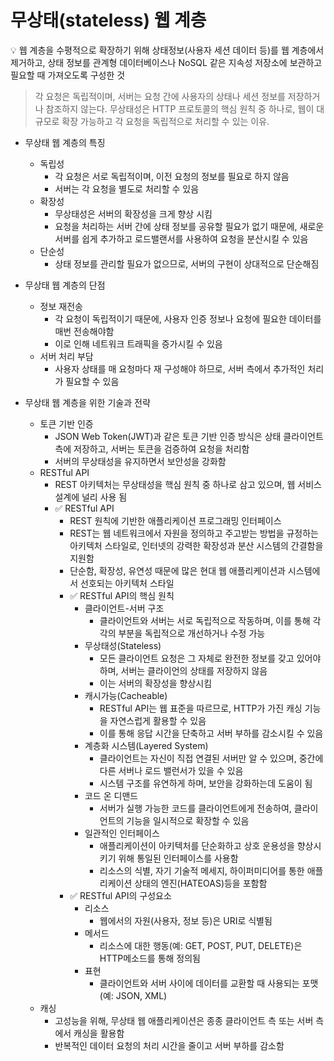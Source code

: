 # 무상태(stateless) 웹 계층

<aside>
💡 웹 계층을 수평적으로 확장하기 위해 상태정보(사용자 세션 데이터 등)를 웹 계층에서 제거하고,
상태 정보를 관계형 데이터베이스나 NoSQL 같은 지속성 저장소에 보관하고 필요할 때 가져오도록 구성한 것

</aside>

> 각 요청은 독립적이며, 서버는 요청 간에 사용자의 상태나 세션 정보를 저장하거나 참조하지 않는다.
무상태성은 HTTP 프로토콜의 핵심 원칙 중 하나로, 웹이 대규모로 확장 가능하고 각 요청을 독립적으로 처리할 수 있는 이유.
> 

- 무상태 웹 계층의 특징
    - 독립성
        - 각 요청은 서로 독립적이며, 이전 요청의 정보를 필요로 하지 않음
        - 서버는 각 요청을 별도로 처리할 수 있음
    - 확장성
        - 무상태성은 서버의 확장성을 크게 향상 시킴
        - 요청을 처리하는 서버 간에 상태 정보를 공유할 필요가 없기 때문에, 새로운 서버를 쉽게 추가하고
        로드밸랜서를 사용하여 요청을 분산시킬 수 있음
    - 단순성
        - 상태 정보를 관리할 필요가 없으므로, 서버의 구현이 상대적으로 단순해짐

- 무상태 웹 계층의 단점
    - 정보 재전송
        - 각 요청이 독립적이기 때문에, 사용자 인증 정보나 요청에 필요한 데이터를 매번 전송해야함
        - 이로 인해 네트워크 트래픽을 증가시킬 수 있음
    - 서버 처리 부담
        - 사용자 상태를 매 요청마다 재 구성해야 하므로, 서버 측에서 추가적인 처리가 필요할 수 있음

- 무상태 웹 계층을 위한 기술과 전략
    - 토큰 기반 인증
        - JSON Web Token(JWT)과 같은 토큰 기반 인증 방식은 상태 클라이언트 측에 저장하고, 
        서버는 토큰을 검증하여 요청을 처리함
        - 서버의 무상태성을 유지하면서 보안성을 강화함
    - RESTful API
        - REST 아키텍처는 무상태성을 핵심 원칙 중 하나로 삼고 있으며, 웹 서비스 설계에 널리 사용 됨
        - ✅ RESTful API
            - REST 원칙에 기반한 애플리케이션 프로그래밍 인터페이스
            - REST는 웹 네트워크에서 자원을 정의하고 주고받는 방법을 규정하는 아키텍처 스타일로,
            인터넷의 강력한 확장성과 분산 시스템의 간결함을 지원함
            - 단순함, 확장성, 유연성 때문에 많은 현대 웹 애플리케이션과 시스템에서 선호되는 아키텍처 스타일
            - ✅ RESTful API의 핵심 원칙
                - 클라이언트-서버 구조
                    - 클라이언트와 서버는 서로 독립적으로 작동하며, 이를 통해 각각의 부분을 독립적으로 개선하거나 수정 가능
                - 무상태성(Stateless)
                    - 모든 클라이언트 요청은 그 자체로 완전한 정보를 갖고 있어야 하며, 서버는 클라이언의 상태를 저장하지 않음
                    - 이는 서버의 확장성을 향상시킴
                - 캐시가능(Cacheable)
                    - RESTful API는 웹 표준을 따르므로, HTTP가 가진 캐싱 기능을 자연스럽게 활용할 수 있음
                    - 이를 통해 응답 시간을 단축하고 서버 부하를 감소시킬 수 있음
                - 계층화 시스템(Layered System)
                    - 클라이언트는 자신이 직접 연결된 서버만 알 수 있으며, 중간에 다른 서버나 로드 밸런서가 있을 수 있음
                    - 시스템 구조를 유연하게 하며, 보안을 강화하는데 도움이 됨
                - 코드 온 디맨드
                    - 서버가 실행 가능한 코드를 클라이언트에게 전송하여, 클라이언트의 기능을 일시적으로 확장할 수 있음
                - 일관적인 인터페이스
                    - 애플리케이션이 아키텍처를 단순화하고 상호 운용성을 향상시키기 위해 통일된 인터페이스를 사용함
                    - 리소스의 식별, 자기 기술적 메세지, 하이퍼미디어를 통한 애플리케이션 상태의 엔진(HATEOAS)등을 포함함
            - ✅ RESTful API의 구성요소
                - 리소스
                    - 웹에서의 자원(사용자, 정보 등)은 URI로 식별됨
                - 메서드
                    - 리소스에 대한 행동(예: GET, POST, PUT, DELETE)은 HTTP메소드를 통해 정의됨
                - 표현
                    - 클라이언트와 서버 사이에 데이터를 교환할 때 사용되는 포맷(예: JSON, XML)
    - 캐싱
        - 고성능을 위해, 무상태 웹 애플리케이션은 종종 클라이언트 측 또는 서버 측에서 캐싱을 활용함
        - 반복적인 데이터 요청의 처리 시간을 줄이고 서버 부하를 감소함
